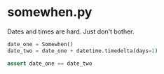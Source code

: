 # somewhen.py
Dates and times are hard. Just don't bother.

```python
date_one = Somewhen()
date_two = date_one + datetime.timedelta(days=1)

assert date_one == date_two
```
